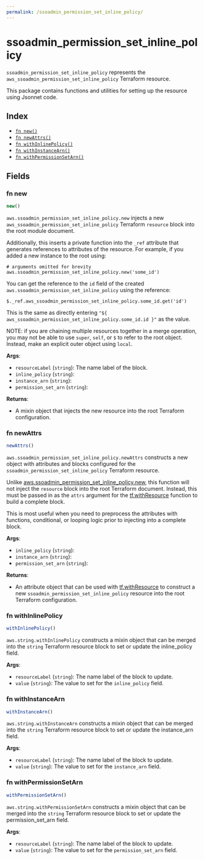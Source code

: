 ```yaml
---
permalink: /ssoadmin_permission_set_inline_policy/
---
```


# ssoadmin_permission_set_inline_policy

`ssoadmin_permission_set_inline_policy` represents the `aws_ssoadmin_permission_set_inline_policy` Terraform resource.



This package contains functions and utilities for setting up the resource using Jsonnet code.


## Index

* [`fn new()`](#fn-new)
* [`fn newAttrs()`](#fn-newattrs)
* [`fn withInlinePolicy()`](#fn-withinlinepolicy)
* [`fn withInstanceArn()`](#fn-withinstancearn)
* [`fn withPermissionSetArn()`](#fn-withpermissionsetarn)

## Fields

### fn new

```ts
new()
```


`aws.ssoadmin_permission_set_inline_policy.new` injects a new `aws_ssoadmin_permission_set_inline_policy` Terraform `resource`
block into the root module document.

Additionally, this inserts a private function into the `_ref` attribute that generates references to attributes of the
resource. For example, if you added a new instance to the root using:

    # arguments omitted for brevity
    aws.ssoadmin_permission_set_inline_policy.new('some_id')

You can get the reference to the `id` field of the created `aws.ssoadmin_permission_set_inline_policy` using the reference:

    $._ref.aws_ssoadmin_permission_set_inline_policy.some_id.get('id')

This is the same as directly entering `"${ aws_ssoadmin_permission_set_inline_policy.some_id.id }"` as the value.

NOTE: if you are chaining multiple resources together in a merge operation, you may not be able to use `super`, `self`,
or `$` to refer to the root object. Instead, make an explicit outer object using `local`.

**Args**:
  - `resourceLabel` (`string`): The name label of the block.
  - `inline_policy` (`string`): 
  - `instance_arn` (`string`): 
  - `permission_set_arn` (`string`): 

**Returns**:
- A mixin object that injects the new resource into the root Terraform configuration.


### fn newAttrs

```ts
newAttrs()
```


`aws.ssoadmin_permission_set_inline_policy.newAttrs` constructs a new object with attributes and blocks configured for the `ssoadmin_permission_set_inline_policy`
Terraform resource.

Unlike [aws.ssoadmin_permission_set_inline_policy.new](#fn-new), this function will not inject the `resource`
block into the root Terraform document. Instead, this must be passed in as the `attrs` argument for the
[tf.withResource](https://github.com/tf-libsonnet/core/tree/main/docs#fn-withresource) function to build a complete block.

This is most useful when you need to preprocess the attributes with functions, conditional, or looping logic prior to
injecting into a complete block.

**Args**:
  - `inline_policy` (`string`): 
  - `instance_arn` (`string`): 
  - `permission_set_arn` (`string`): 

**Returns**:
  - An attribute object that can be used with [tf.withResource](https://github.com/tf-libsonnet/core/tree/main/docs#fn-withresource) to construct a new `ssoadmin_permission_set_inline_policy` resource into the root Terraform configuration.


### fn withInlinePolicy

```ts
withInlinePolicy()
```

`aws.string.withInlinePolicy` constructs a mixin object that can be merged into the `string`
Terraform resource block to set or update the inline_policy field.



**Args**:
  - `resourceLabel` (`string`): The name label of the block to update.
  - `value` (`string`): The value to set for the `inline_policy` field.


### fn withInstanceArn

```ts
withInstanceArn()
```

`aws.string.withInstanceArn` constructs a mixin object that can be merged into the `string`
Terraform resource block to set or update the instance_arn field.



**Args**:
  - `resourceLabel` (`string`): The name label of the block to update.
  - `value` (`string`): The value to set for the `instance_arn` field.


### fn withPermissionSetArn

```ts
withPermissionSetArn()
```

`aws.string.withPermissionSetArn` constructs a mixin object that can be merged into the `string`
Terraform resource block to set or update the permission_set_arn field.



**Args**:
  - `resourceLabel` (`string`): The name label of the block to update.
  - `value` (`string`): The value to set for the `permission_set_arn` field.
